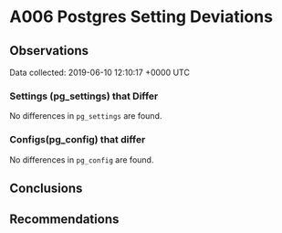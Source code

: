 # A006 Postgres Setting Deviations #

## Observations ##
Data collected: 2019-06-10 12:10:17 +0000 UTC  

### Settings (pg_settings) that Differ ###

No differences in `pg_settings` are found.

### Configs(pg_config) that differ ###

No differences in `pg_config` are found.



## Conclusions ##


## Recommendations ##

